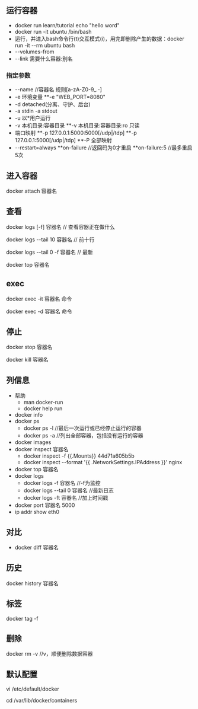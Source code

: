 ## 运行容器

* docker run learn/tutorial echo "hello word"
* docker run -it ubuntu /bin/bash
* 运行，并进入bash命令行(t)交互模式(i)，用完即删除产生的数据：docker run -it --rm ubuntu bash
* --volumes-from
* --link 需要什么容器:别名

### 指定参数

* --name //容器名 规则[a-zA-Z0-9_.-]
* -e  环境变量
  **-e "WEB_PORT=8080"
* -d detached(分离、守护、后台)
* -a stdin -a stdout
* -u 以*用户运行
* -v 本机目录:容器目录
  **-v 本机目录:容器目录:ro 只读
* 端口映射
  **-p 127.0.0.1:5000:5000[/udp|/tdp]
  **-p 127.0.0.1:5000[/udp|/tdp]
  **-P 全部映射
* --restart=always
  **on-failure //返回码为0才重启
  **on-failure:5 //最多重启5次

##  进入容器
docker attach 容器名

##  查看
docker logs  [-f] 容器名 // 查看容器正在做什么

docker logs --tail 10 容器名  // 前十行

docker logs --tail 0 -f 容器名 // 最新

docker top 容器名

## exec
docker exec -it 容器名 命令

docker exec -d 容器名 命令

## 停止
docker stop 容器名

docker kill 容器名
## 列信息

- 帮助
  - man docker-run
  - docker help run
- docker info
- docker ps
  - docker ps -l  //最后一次运行或已经停止运行的容器
  - docker ps -a //列出全部容器，包括没有运行的容器
- docker images
- docker inspect 容器名
  - docker inspect -f \{\{.Mounts\}\} 44d71a605b5b
  - docker inspect --format '\{\{ .NetworkSettings.IPAddress \}\}' nginx
- docker top 容器名
- docker logs
  - docker logs -f 容器名 //-f为监控
  - docker logs --tail 0 容器名 //最新日志
  - docker logs -ft 容器名 //加上时间戳
- docker port 容器名 5000
- ip addr show eth0

## 对比

* docker diff 容器名

## 历史
docker history 容器名

## 标签
docker tag -f

## 删除
docker rm -v //v，顺便删除数据容器

## 默认配置
vi /etc/default/docker

cd /var/lib/docker/containers
